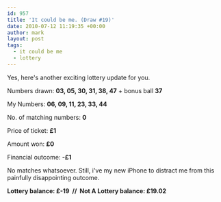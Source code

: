 ```yaml
---
id: 957
title: 'It could be me. (Draw #19)'
date: 2010-07-12 11:19:35 +00:00
author: mark
layout: post
tags:
  - it could be me
  - lottery
---
```

Yes, here's another exciting lottery update for you.

Numbers drawn: **03, 05, 30, 31, 38, 47** + bonus ball **37**

My Numbers: **06, 09, 11, 23, 33, 44**

No. of matching numbers: **0**

Price of ticket: **£1**

Amount won: **£0**

Financial outcome: **-£1**

No matches whatsoever. Still, i've my new iPhone to distract me from this painfully disappointing outcome.

**Lottery balance: £-19  //  Not A Lottery balance: £19.02**
